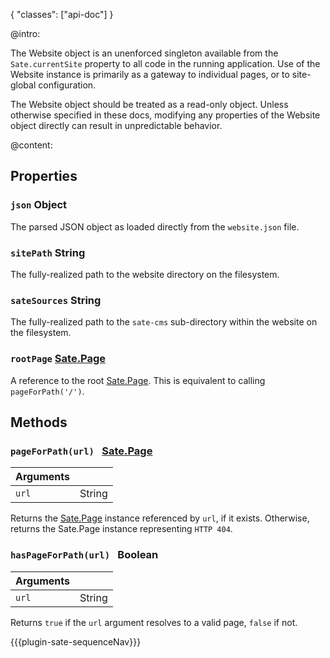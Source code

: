 {
    "classes": ["api-doc"]
}

@intro:

The Website object is an unenforced singleton available from the `Sate.currentSite` property to all code in the running application. Use of the Website instance is primarily as a gateway to individual pages, or to site-global configuration.

The Website object should be treated as a read-only object. Unless otherwise specified in these docs, modifying any properties of the Website object directly can result in unpredictable behavior.


@content:

## Properties

### <a name="json"></a>`json` <span class="type object">Object</span>

The parsed JSON object as loaded directly from the `website.json` file. 

### <a name="sitePath"></a>`sitePath` <span class="type string">String</span>

The fully-realized path to the website directory on the filesystem. 

### <a name="sateSources"></a>`sateSources` <span class="type string">String</span>

The fully-realized path to the `sate-cms` sub-directory within the website on the filesystem. 

### <a name="rootPage"></a>`rootPage` <a class="type sate" href="/sate-apis/types/page">Sate.Page</a>

A reference to the root [Sate.Page][page]. This is equivalent to calling `pageForPath('/')`.

## Methods

### <a name="pageForPath"></a>`pageForPath(url) `<span class="arrow r"></span>  <a class="type sate" href="/sate-apis/types/page">Sate.Page</a>

| Arguments | |
|:-|-|
|`url`| <span class="type string">String</span>|

Returns the [Sate.Page][page] instance referenced by `url`, if it exists. Otherwise, returns the Sate.Page instance representing `HTTP 404`.

### <a name="hasPageForPath"></a>`hasPageForPath(url) `<span class="arrow r"></span>  <span class="type boolean">Boolean</span>

| Arguments | |
|:-|-|
|`url`| <span class="type string">String</span>|

Returns `true` if the `url` argument resolves to a valid page, `false` if not.

[page]:/sate-apis/types/page


{{{plugin-sate-sequenceNav}}}

